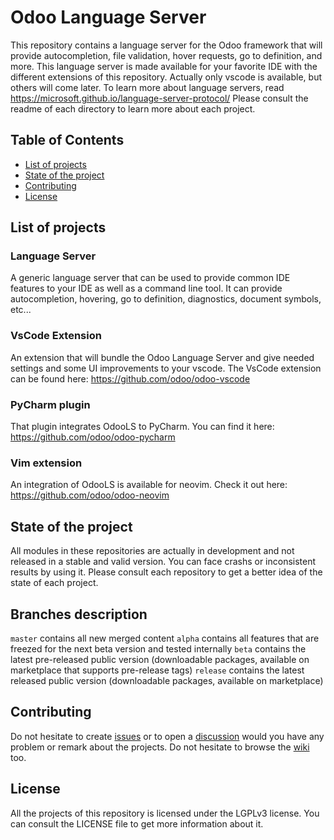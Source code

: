 # Odoo Language Server

This repository contains a language server for the Odoo framework that will provide autocompletion, file validation, hover requests, go to definition, and more. This language server is made available for your favorite IDE with the different extensions of this repository.
Actually only vscode is available, but others will come later.
To learn more about language servers, read https://microsoft.github.io/language-server-protocol/
Please consult the readme of each directory to learn more about each project.

## Table of Contents

- [List of projects](#list-of-projects)
- [State of the project](#state-of-the-project)
- [Contributing](#contributing)
- [License](#license)

## List of projects

### Language Server

A generic language server that can be used to provide common IDE features to your IDE as well as a command line tool.
It can provide autocompletion, hovering, go to definition, diagnostics, document symbols, etc...

### VsCode Extension

An extension that will bundle the Odoo Language Server and give needed settings and some UI improvements to your vscode.
The VsCode extension can be found here: https://github.com/odoo/odoo-vscode

### PyCharm plugin

That plugin integrates OdooLS to PyCharm. You can find it here: https://github.com/odoo/odoo-pycharm

### Vim extension

An integration of OdooLS is available for neovim. Check it out here: https://github.com/odoo/odoo-neovim

## State of the project

All modules in these repositories are actually in development and not released in a stable and valid version. You can face crashs or inconsistent results by using it. Please consult each repository to get a better idea of the state of each project.

## Branches description

`master` contains all new merged content
`alpha` contains all features that are freezed for the next beta version and tested internally
`beta` contains the latest pre-released public version (downloadable packages, available on marketplace that supports pre-release tags)
`release` contains the latest released public version (downloadable packages, available on marketplace)

## Contributing

Do not hesitate to create [issues](https://github.com/odoo/odoo-ls/issues) or to open a [discussion](https://github.com/odoo/odoo-ls/discussions) would you have any problem or remark about the projects. Do not hesitate to browse the [wiki](https://github.com/odoo/odoo-ls/wiki) too.

## License

All the projects of this repository is licensed under the LGPLv3 license. You can consult the LICENSE file to get more information about it.
